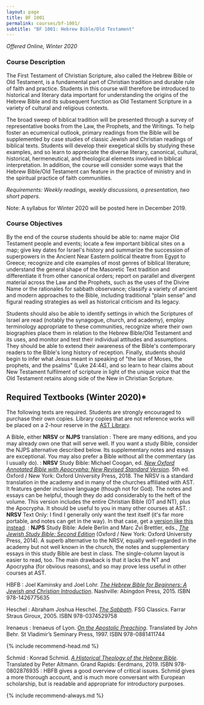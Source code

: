 ```yaml
---
layout: page
title: BF 1001
permalink: courses/bf-1001/
subtitle: "BF 1001: Hebrew Bible/Old Testament"
---
```


*Offered Online, Winter 2020*

### Course Description

The First Testament of Christian Scripture, also called the Hebrew Bible
or Old Testament, is a fundamental part of Christian tradition and
durable rule of faith and practice. Students in this course will
therefore be introduced to historical and literary data important for
understanding the origins of the Hebrew Bible and its subsequent
function as Old Testament Scripture in a variety of cultural and
religious contexts.

The broad sweep of biblical tradition will be presented through a survey
of representative books from the Law, the Prophets, and the Writings. To
help foster an ecumenical outlook, primary readings from the Bible will
be supplemented by case studies of classic Jewish and Christian readings
of biblical texts. Students will develop their exegetical skills by
studying these examples, and so learn to appreciate the diverse
literary, canonical, cultural, historical, hermeneutical, and
theological elements involved in biblical interpretation. In addition,
the course will consider some ways that the Hebrew Bible/Old Testament
can feature in the practice of ministry and in the spiritual practice of
faith communities.

*Requirements: Weekly readings, weekly discussions, a presentation, two short papers.*

Note: A syllabus for Winter 2020 will be posted here in December 2019.

<!-- [Download the latest syllabus (Fall 2018, v 3.4.x)](https://github.com/danieldriver/Syllabi/raw/master/BF/BF%201001-Driver%202018.pdf) -->

<!-- [Brightspace login](https://smu.brightspace.com/d2l/login) -->

### Course Objectives

By the end of the course students should be able to:
	name major Old Testament people and events;
	locate a few important biblical sites on a map;
	give key dates for Israel's history and summarize the succession of superpowers in the Ancient Near Eastern political theatre from Egypt to Greece;
	recognize and cite examples of most genres of biblical literature;
	understand the general shape of the Masoretic Text tradition and differentiate it from other canonical orders;
	report on parallel and divergent material across the Law and the Prophets, such as the uses of the Divine Name or the rationales for sabbath observance;
	classify a variety of ancient and modern approaches to the Bible, including traditional “plain sense” and figural reading strategies as well as historical criticism and its legacy.

Students should also be able to identify settings in which the
Scriptures of Israel are read (notably the synagogue, church, and
academy), employ terminology appropriate to these communities, recognize
where their own biographies place them in relation to the Hebrew
Bible/Old Testament and its uses, and monitor and test their individual
attitudes and assumptions. They should be able to extend their awareness
of the Bible's contemporary readers to the Bible's long history of
reception. Finally, students should begin to infer what Jesus meant in
speaking of "the law of Moses, the prophets, and the psalms" (Luke
24:44), and so learn to hear claims about New Testament fulfilment of
scripture in light of the unique voice that the Old Testament retains
along side of the New in Christian Scripture.


## Required Textbooks (Winter 2020)*

The following texts are required. Students are strongly encouraged to
purchase their own copies. Library copies that are not reference works
will be placed on a 2-hour reserve in the [AST Library](http://www.astheology.ns.ca/library/index.html).

A Bible, either **NRSV** or **NJPS** translation
: There are many editions, and you may already own one that will serve well. If you want a study Bible, consider the NJPS alternative described below. Its supplementary notes and essays are exceptional. You may also prefer a Bible without all the commentary (as I usually do).
: **NRSV** Study Bible: Michael Coogan, ed. [*New Oxford Annotated Bible with Apocrypha: New Revised Standard Version*](https://amzn.to/2qpjO6P). 5th ed. Oxford / New York: Oxford University Press, 2018. The NRSV is a standard translation in the academy and in many of the churches affiliated with AST. It features gender inclusive language (though not for God). The notes and essays can be helpful, though they do add considerably to the heft of the volume. This version includes the entire Christian Bible (OT and NT), plus the Apocrypha. It should be useful to you in many other courses at AST.
: **NRSV** Text Only: I find I generally only want the text itself (it's far more portable, and notes can get in the way). In that case, get a [version like this instead](https://amzn.to/34xOeCI).
: **NJPS** Study Bible: Adele Berlin and Marc Zvi Brettler, eds., [*The Jewish Study Bible: Second Edition*](https://amzn.to/36BBqNw) (Oxford / New York: Oxford University Press, 2014). A superb alternative to the NRSV, equally well-regarded in the academy but not well known in the church, the notes and supplementary essays in this study Bible are best in class. The single-column layout is easier to read, too. The main drawback is that it lacks the NT and Apocrypha (for obvious reasons), and so may prove less useful in other courses at AST.

HBFB
: Joel Kaminsky and Joel Lohr. [*The Hebrew Bible for Beginners: A Jewish and Christian Introduction*](https://amzn.to/33myNNo). Nashville: Abingdon Press, 2015. ISBN 978-1426775635

Heschel
: Abraham Joshua Heschel. [*The Sabbath*](https://amzn.to/2NQ8VDj). FSG Classics. Farrar Straus Giroux, 2005. ISBN 978-0374529758

Irenaeus
: Irenaeus of Lyon. [*On the Apostolic Preaching*](https://amzn.to/2oTyNpj). Translated by John Behr. St Vladimir’s Seminary Press, 1997. ISBN 978-0881411744

{% include recommend-head.md %}

Schmid
: Konrad Schmid. [*A Historical Theology of the Hebrew Bible*](https://amzn.to/34CEs2i). Translated by Peter Altmann. Grand Rapids: Eerdmans, 2019. ISBN 978-0802876935
: HBFB gives a good overview of critical issues. Schmid gives a more thorough account, and is much more conversant with European scholarship, but is readable and appropriate for introductory purposes.

{% include recommend-always.md %}
